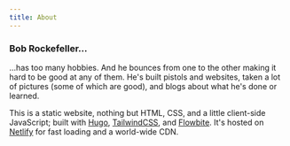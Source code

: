 ```yaml
---
title: About
---
```


### Bob Rockefeller…

…has too many hobbies. And he bounces from one to the other making it hard to be good at any of them. He's built pistols and websites, taken a lot of pictures (some of which are good), and blogs about what he's done or learned.

This is a static website, nothing but HTML, CSS, and a little client-side JavaScript; built with [Hugo](https://gohugo.io/), [TailwindCSS](https://tailwindcss.com/), and [Flowbite](https://flowbite.com/). It's hosted on [Netlify](https://www.netlify.com/) for fast loading and a world-wide CDN.
